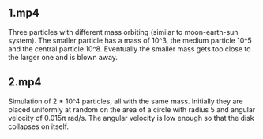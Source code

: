 ## 1.mp4
Three particles with different mass orbiting (similar to moon-earth-sun system). The smaller particle has a mass of 10^3, the medium particle 10^5 and the central particle 10^8. Eventually the smaller mass gets too close to the larger one and is blown away.

## 2.mp4
Simulation of 2 * 10^4 particles, all with the same mass. Initially they are placed uniformly at random on the area of a circle with radius 5 and angular velocity of 0.015π rad/s. The angular velocity is low enough so that the disk collapses on itself.





